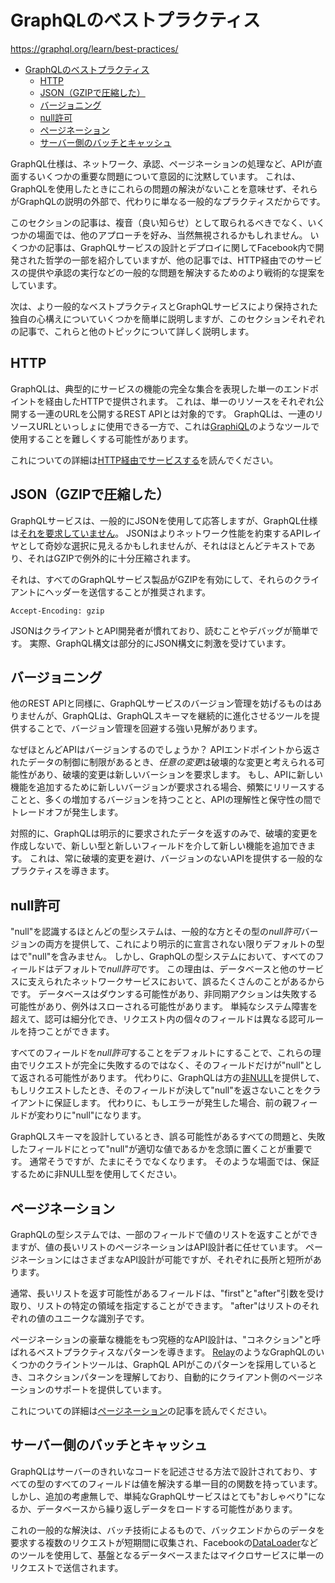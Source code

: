 # GraphQLのベストプラクティス

<https://graphql.org/learn/best-practices/>

- [GraphQLのベストプラクティス](#graphqlのベストプラクティス)
  - [HTTP](#http)
  - [JSON（GZIPで圧縮した）](#jsongzipで圧縮した)
  - [バージョニング](#バージョニング)
  - [null許可](#null許可)
  - [ページネーション](#ページネーション)
  - [サーバー側のバッチとキャッシュ](#サーバー側のバッチとキャッシュ)

GraphQL仕様は、ネットワーク、承認、ページネーションの処理など、APIが直面するいくつかの重要な問題について意図的に沈黙しています。
これは、GraphQLを使用したときにこれらの問題の解決がないことを意味せず、それらがGraphQLの説明の外部で、代わりに単なる一般的なプラクティスだからです。

このセクションの記事は、複音（良い知らせ）として取られるべきでなく、いくつかの場面では、他のアプローチを好み、当然無視されるかもしれません。
いくつかの記事は、GraphQLサービスの設計とデプロイに関してFacebook内で開発された哲学の一部を紹介していますが、他の記事では、HTTP経由でのサービスの提供や承認の実行などの一般的な問題を解決するためのより戦術的な提案をしています。

次は、より一般的なベストプラクティスとGraphQLサービスにより保持された独自の心構えについていくつかを簡単に説明しますが、このセクションそれぞれの記事で、これらと他のトピックについて詳しく説明します。

## HTTP

GraphQLは、典型的にサービスの機能の完全な集合を表現した単一のエンドポイントを経由したHTTPで提供されます。
これは、単一のリソースをそれぞれ公開する一連のURLを公開するREST APIとは対象的です。
GraphQLは、一連のリソースURLといっしょに使用できる一方で、これは[GraphiQL](https://github.com/graphql/graphiql)のようなツールで使用することを難しくする可能性があります。

これについての詳細は[HTTP経由でサービスする](https://graphql.org/learn/serving-over-http/)を読んでください。

## JSON（GZIPで圧縮した）

GraphQLサービスは、一般的にJSONを使用して応答しますが、GraphQL仕様は[それを要求していません](http://spec.graphql.org/draft/#sec-Serialization-Format)。
JSONはよりネットワーク性能を約束するAPIレイヤとして奇妙な選択に見えるかもしれませんが、それはほとんどテキストであり、それはGZIPで例外的に十分圧縮されます。

それは、すべてのGraphQLサービス製品がGZIPを有効にして、それらのクライアントにヘッダーを送信することが推奨されます。

```text
Accept-Encoding: gzip
```

JSONはクライアントとAPI開発者が慣れており、読むことやデバッグが簡単です。
実際、GraphQL構文は部分的にJSON構文に刺激を受けています。

## バージョニング

他のREST APIと同様に、GraphQLサービスのバージョン管理を妨げるものはありませんが、GraphQLは、GraphQLスキーマを継続的に進化させるツールを提供することで、バージョン管理を回避する強い見解があります。

なぜほとんどAPIはバージョンするのでしょうか？
APIエンドポイントから返されたデータの制御に制限があるとき、*任意の変更*は破壊的な変更と考えられる可能性があり、破壊的変更は新しいバーションを要求します。
もし、APIに新しい機能を追加するために新しいバージョンが要求される場合、頻繁にリリースすることと、多くの増加するバージョンを持つことと、APIの理解性と保守性の間でトレードオフが発生します。

対照的に、GraphQLは明示的に要求されたデータを返すのみで、破壊的変更を作成しないで、新しい型と新しいフィールドを介して新しい機能を追加できます。
これは、常に破壊的変更を避け、バージョンのないAPIを提供する一般的なプラクティスを導きます。

## null許可

"null"を認識するほとんどの型システムは、一般的な方とその型の*null許可*バージョンの両方を提供して、これにより明示的に宣言されない限りデフォルトの型はで"null"を含みません。
しかし、GraphQLの型システムにおいて、すべてのフィールドはデフォルトで*null許可*です。
この理由は、データベースと他のサービスに支えられたネットワークサービスにおいて、誤るたくさんのことがあるからです。
データベースはダウンする可能性があり、非同期アクションは失敗する可能性があり、例外はスローされる可能性があります。
単純なシステム障害を超えて、認可は細分化でき、リクエスト内の個々のフィールドは異なる認可ルールを持つことができます。

すべてのフィールドを*null許可*することをデフォルトにすることで、これらの理由でリクエストが完全に失敗するのではなく、そのフィールドだけが"null"として返される可能性があります。
代わりに、GraphQLは方の[非NULL](https://graphql.org/learn/schema/#lists-and-non-null)を提供して、もしリクエストしたとき、そのフィールドが決して"null"を返さないことをクライアントに保証します。
代わりに、もしエラーが発生した場合、前の親フィールドが変わりに"null"になります。

GraphQLスキーマを設計しているとき、誤る可能性があるすべての問題と、失敗したフィールドにとって"null"が適切な値であるかを念頭に置くことが重要です。
通常そうですが、たまにそうでなくなります。
そのような場面では、保証するために非NULL型を使用してください。

## ページネーション

GraphQLの型システムでは、一部のフィールドで値のリストを返すことができますが、値の長いリストのページネーションはAPI設計者に任せています。
ページネーションにはさまざまなAPI設計が可能ですが、それぞれに長所と短所があります。

通常、長いリストを返す可能性があるフィールドは、"first"と"after"引数を受け取り、リストの特定の領域を指定することができます。
"after"はリストのそれぞれの値のユニークな識別子です。

ページネーションの豪華な機能をもつ究極的なAPI設計は、"コネクション"と呼ばれるベストプラクティスなパターンを導きます。
[Relay](https://facebook.github.io/relay/)のようなGraphQLのいくつかのクライントツールは、GraphQL APIがこのパターンを採用しているとき、コネクションパターンを理解しており、自動的にクライアント側のページネーションのサポートを提供しています。

これについての詳細は[ページネーション](https://graphql.org/learn/pagination/)の記事を読んでください。

## サーバー側のバッチとキャッシュ

GraphQLはサーバーのきれいなコードを記述させる方法で設計されており、すべての型のすべてのフィールドは値を解決する単一目的の関数を持っています。
しかし、追加の考慮無しで、単純なGraphQLサービスはとても"おしゃべり"になるか、データベースから繰り返しデータをロードする可能性があります。

これの一般的な解決は、バッチ技術によるもので、バックエンドからのデータを要求する複数のリクエストが短期間に収集され、Facebookの[DataLoader](https://github.com/facebook/dataloader)などのツールを使用して、基盤となるデータベースまたはマイクロサービスに単一のリクエストで送信されます。
